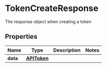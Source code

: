 

# TokenCreateResponse

The response object when creating a token

## Properties

| Name | Type | Description | Notes |
|------------ | ------------- | ------------- | -------------|
|**data** | [**APIToken**](APIToken.md) |  |  |



